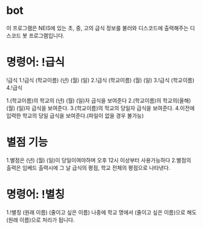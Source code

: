 # bot
이 프로그램은 NEIS에 있는 초, 중, 고의 급식 정보를 불러와 디스코드에 출력해주는 
디스코드 봇 프로그램입니다.

# 명령어: !급식
!급식
1.!급식 (학교이름) (년) (월) (일)
2.!급식 (학교이름) (월) (일)
3.!급식 (학교이름)
4.!급식

1.(학교이름)의 학교의 (년) (월) (일)자 급식을 보여준다
2.(학교이름)의 학교의(올해) (월) (일)자 급식을 보여준다.
3.(학교이름)의 학교의 당일자 급식을 보여준다.
4.이전에 입력한 학교의 당일 급식을 보여준다.(파일이 없을 경우 불가능)


# 별점 기능 
1.별점은 (년) (월) (일)이 당일이여야하며 오후 12시 이상부터 사용가능하다
2.별점의 출력은 임베드 출력시에 그 날 급식의 평점, 학교 전체의 평점으로 나타낸다.

# 명령어: !별칭
1.!별칭 (원래 이름) (줄이고 싶은 이름)
나중에 학교 명에서 (줄이고 싶은 이름)으로 해도 (원래 이름)으로 처리가 됩니다.
